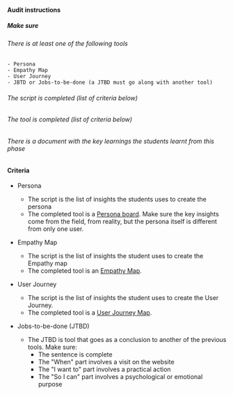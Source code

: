 #### Audit instructions

##### Make sure

###### There is at least one of the following tools
    - Persona
    - Empathy Map
    - User Journey
    - JBTD or Jobs-to-be-done (a JTBD must go along with another tool)
###### The script is completed (list of criteria below)
###### The tool is completed (list of criteria below)
###### There is a document with the key learnings the students learnt from this phase

#### Criteria

- Persona
    - The script is the list of insights the students uses to create the persona
    - The completed tool is a [Persona board](https://miro.medium.com/max/1400/0*RbHfR6BHhhFIENNf). Make sure the key insights come from the field, from reality, but the persona itself is different from only one user.

- Empathy Map
    - The script is the list of insights the student uses to create the Empathy map
    - The completed tool is an [Empathy Map](https://miro.medium.com/max/700/1*I1ffOWdPWQva3dCMQE-TAQ.png).

- User Journey
    - The script is the list of insights the student uses to create the User Journey.
    - The completed tool is a [User Journey Map](https://d2slcw3kip6qmk.cloudfront.net/marketing/blog/2017Q3/SEO-initiative-customer-journey-mapping/CustomerJourneyMap1.png).

- Jobs-to-be-done (JTBD)
    - The JTBD is tool that goes as a conclusion to another of the previous tools. Make sure:
        - The sentence is complete
        - The "When" part involves a visit on the website
        - The "I want to" part involves a practical action
        - The "So I can" part involves a psychological or emotional purpose